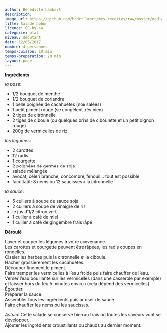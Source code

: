 ```yaml
---
author: Bénédicte Lambert
description: 
image_url: https://github.com/bndct-lmbrt/mes-recettes/raw/master/medias/bobun.jpg
title: Salade bobun
licence: CC-by-sa
categorie: plat
niveau: débutant
date: 12/05/2017
nombre: 4 personnes
temps-cuisson: 10 min
temps-preparation: 20 min
layout: page
---
```



**Ingrédients**

*la base*:
* 1/2 bouquet de menthe
* 1/2 bouquet de coriandre
* 1 belle poignée de cacahuètes (non salées)
* 1 petit piment rouge (se congèlent très bien)
* 2 tiges de citronnelle
* 2 tiges de ciboule (ou quelques brins de ciboulette et un petit oignon rouge)
* 200g de vermicelles de riz

*les légumes*:
* 2 carottes
* 12 radis
* 1 courgette
* 2 poignées de germes de soja
* salade mélangée
* avocat, céleri branche, concombre, fenouil… tout est possible
* facultatif: 8 nems ou 12 saucisses à la citronnelle

*la sauce*:
* 5 cuillers à soupe de sauce soja
* 2 cuillers à soupe de vinaigre de riz
* le jus d’1/2 citron vert
* 1 cuiller à café de miel
* 1 cuiller à café de gingembre frais râpé


**Déroulé**  

Laver et couper les légumes à votre convenance.  
Les carottes et courgette peuvent être râpées, les radis coupés en rondelles.  
Ciseler les herbes puis la citronnelle et la ciboule.  
Hacher grossièrement les cacahuètes.  
Découper finement le piment.  
Faire tremper les vermicelles à l’eau froide puis faire chauffer de l’eau.  
Verser l’eau bouillante sur les vermicelles (dans une casserole par exemple) et laisser hors du feu 5 minutes environ (cela dépend des vermicelles). Égoutter.  
Préparer la sauce.    
Assembler tous les ingrédients puis arroser de sauce.  
Faire chauffer les nems ou les saucisses.  

*Astuce*
Cette salade se conserve bien au frais où toutes les saveurs vont se développer.  
Ajouter les ingrédients croustillants ou chauds au dernier moment.  